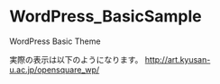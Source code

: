# WordPress_BasicSample
WordPress Basic Theme

実際の表示は以下のようになります。
http://art.kyusan-u.ac.jp/opensquare_wp/
